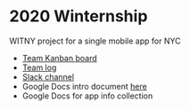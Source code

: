 # 2020 Winternship
WITNY project for a single mobile app for NYC

* [Team Kanban board](https://github.com/cornelltech/witny-2020-onemobile/projects/1)
* [Team log](team-log.md)
* [Slack channel](cornelltechwi-hhk8918.slack.com)
* Google Docs intro document [here](https://docs.google.com/document/d/1IU1f1FyEPHpx1libnOevYbey2i-wpGEGURb9dydPq0k/edit?folder=0AJG_RvPyn9PjUk9PVA#)
* Google Docs for app info collection

